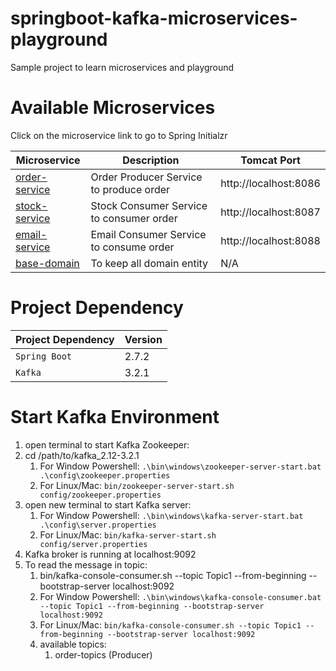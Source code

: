 # springboot-kafka-microservices-playground
Sample project to learn microservices and playground


<h1>Available Microservices</h1>

Click on the microservice link to go to Spring Initialzr

| Microservice                                                                                                                                                                                                                                                                                                                                      | Description                              | Tomcat Port           |
|---------------------------------------------------------------------------------------------------------------------------------------------------------------------------------------------------------------------------------------------------------------------------------------------------------------------------------------------------|------------------------------------------|-----------------------|
| [order-service](https://start.spring.io/#!type=maven-project&language=java&platformVersion=2.7.2&packaging=jar&jvmVersion=11&groupId=net.dzakirinmd&artifactId=order-service&name=order-service&description=Demo%20Microservice%20project%20for%20Spring%20Boot%20Order%20Service&packageName=net.dzakirinmd.orderservice&dependencies=web,kafka) | Order Producer Service to produce order  | http://localhost:8086 |
| [stock-service](https://start.spring.io/#!type=maven-project&language=java&platformVersion=2.7.2&packaging=jar&jvmVersion=11&groupId=net.dzakirinmd&artifactId=stock-service&name=stock-service&description=Demo%20Microservice%20project%20for%20Spring%20Boot%20Stock%20Service&packageName=net.dzakirinmd.stockservice&dependencies=web,kafka) | Stock Consumer Service to consumer order | http://localhost:8087 |
| [email-service](https://start.spring.io/#!type=maven-project&language=java&platformVersion=2.7.2&packaging=jar&jvmVersion=11&groupId=net.dzakirinmd&artifactId=email-service&name=email-service&description=Demo%20Microservice%20project%20for%20Spring%20Boot%20Stock%20Service&packageName=net.dzakirinmd.emailservice&dependencies=web,kafka) | Email Consumer Service to consume order  | http://localhost:8088 |
| [base-domain](https://start.spring.io/#!type=maven-project&language=java&platformVersion=2.7.2&packaging=jar&jvmVersion=11&groupId=net.dzakirinmd&artifactId=base-domains&name=base-domains&description=Demo%20Microservice%20project%20for%20Spring%20Boot%20Base%20Domains&packageName=net.dzakirinmd.basedomains&dependencies=lombok)          | To keep all domain entity                | N/A                   |

<h1>Project Dependency</h1>

| Project Dependency | Version |
|--------------------|---------|
| `Spring Boot`      | 2.7.2   |
| `Kafka`            | 3.2.1   |
<h1>Start Kafka Environment</h1>

1. open terminal to start Kafka Zookeeper:
2. cd /path/to/kafka_2.12-3.2.1
    1. For Window Powershell: ```.\bin\windows\zookeeper-server-start.bat .\config\zookeeper.properties```
    2. For Linux/Mac: ```bin/zookeeper-server-start.sh config/zookeeper.properties```
3. open new terminal to start Kafka server:
    1. For Window Powershell: ```.\bin\windows\kafka-server-start.bat .\config\server.properties```
    2. For Linux/Mac: ```bin/kafka-server-start.sh config/server.properties```
4. Kafka broker is running at localhost:9092
5. To read the message in topic:
    1. bin/kafka-console-consumer.sh --topic Topic1 --from-beginning --bootstrap-server localhost:9092
    2. For Window Powershell: ```.\bin\windows\kafka-console-consumer.bat --topic Topic1 --from-beginning --bootstrap-server localhost:9092```
    3. For Linux/Mac: ```bin/kafka-console-consumer.sh --topic Topic1 --from-beginning --bootstrap-server localhost:9092```
    4. available topics:
        1. order-topics (Producer)